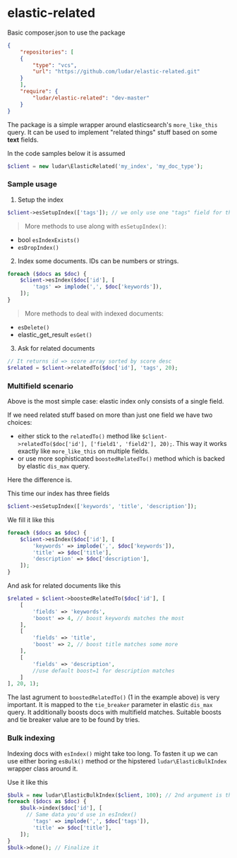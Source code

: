 # elastic-related

Basic composer.json to use the package
```json
{
	"repositories": [
	{
		"type": "vcs",
		"url": "https://github.com/ludar/elastic-related.git"
	}	
	],
	"require": {
		"ludar/elastic-related": "dev-master"
	}
}
```

The package is a simple wrapper around elasticsearch's ```more_like_this``` query. It can be used to implement
"related things" stuff based on some **text** fields.

In the code samples below it is assumed
```php
$client = new ludar\ElasticRelated('my_index', 'my_doc_type');
```

### Sample usage

1) Setup the index
```php
$client->esSetupIndex(['tags']); // we only use one "tags" field for this example
```

> More methods to use along with ```esSetupIndex()```:
- bool ```esIndexExists()```
- ```esDropIndex()```


2) Index some documents. IDs can be numbers or strings.
```php
foreach ($docs as $doc) {
	$client->esIndex($doc['id'], [
		'tags' => implode(',', $doc['keywords']),
	]);
}
```

> More methods to deal with indexed documents:
- ```esDelete()```
- elastic_get_result ```esGet()```


3) Ask for related documents
```php
// It returns id => score array sorted by score desc
$related = $client->relatedTo($doc['id'], 'tags', 20);
```

### Multifield scenario 

Above is the most simple case: elastic index only consists of a single field.

If we need related stuff based on more than just one field we have two choices:
- either stick to the ```relatedTo()``` method like ```$client->relatedTo($doc['id'], ['field1', 'field2'], 20);```.
This way it works exactly like ```more_like_this``` on multiple fields.
- or use more sophisticated ```boostedRelatedTo()``` method which is backed by elastic ```dis_max``` query.

Here the difference is.

This time our index has three fields
```php
$client->esSetupIndex(['keywords', 'title', 'description']);
```

We fill it like this
```php
foreach ($docs as $doc) {
	$client->esIndex($doc['id'], [
		'keywords' => implode(',', $doc['keywords']),
		'title' => $doc['title'],
		'description' => $doc['description'],
	]);
}
```

And ask for related documents like this
```php
$related = $client->boostedRelatedTo($doc['id'], [
	[
		'fields' => 'keywords',
		'boost' => 4, // boost keywords matches the most
	],
	[
		'fields' => 'title',
		'boost' => 2, // boost title matches some more
	],
	[
		'fields' => 'description',
		//use default boost=1 for description matches
	]
], 20, 1);
```

The last agrument to ```boostedRelatedTo()``` (1 in the example above) is very important. It is mapped to
the ```tie_breaker``` parameter in elastic ```dis_max``` query. It additionally boosts docs with multifield matches.
Suitable boosts and tie breaker value are to be found by tries.


### Bulk indexing

Indexing docs with ```esIndex()``` might take too long. To fasten it up we can use either boring ```esBulk()``` method
or the hipstered ```ludar\ElasticBulkIndex``` wrapper class around it.

Use it like this
```php
$bulk = new ludar\ElasticBulkIndex($client, 100); // 2nd argument is the batch chunk size
foreach ($docs as $doc) {
	$bulk->index($doc['id'], [
	  // Same data you'd use in esIndex()
		'tags' => implode(',', $doc['tags']),
		'title' => $doc['title'],
	]);
}
$bulk->done(); // Finalize it
```

